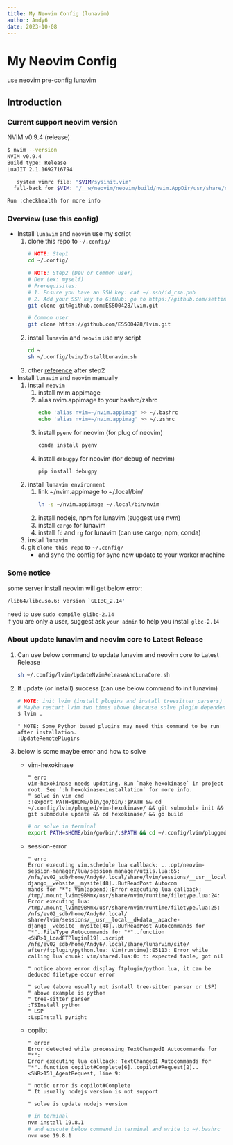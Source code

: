 ```yaml
---
title: My Neovim Config (lunavim)
author: Andy6
date: 2023-10-08
---
```


# My Neovim Config

use neovim pre-config lunavim

## Introduction

### Current support neovim version

NVIM v0.9.4 (release)

```bash
$ nvim --version
NVIM v0.9.4
Build type: Release
LuaJIT 2.1.1692716794

   system vimrc file: "$VIM/sysinit.vim"
  fall-back for $VIM: "/__w/neovim/neovim/build/nvim.AppDir/usr/share/nvim"

Run :checkhealth for more info
```

### Overview (use this config)

- Install `lunavim` and `neovim` use my script
    1. clone this repo to `~/.config/`
        ```bash
        # NOTE: Step1
        cd ~/.config/

        # NOTE: Step2 (Dev or Common user)
        # Dev (ex: myself)
        # Prerequisites:
        # 1. Ensure you have an SSH key: cat ~/.ssh/id_rsa.pub
        # 2. Add your SSH key to GitHub: go to https://github.com/settings/keys and add the key
        git clone git@github.com:ESSO0428/lvim.git
        
        # Common user
        git clone https://github.com/ESSO0428/lvim.git
        ```
    2. install `lunavim` and `neovim` use my script
        ```bash
        cd ~
        sh ~/.config/lvim/InstallLunavim.sh
        ```
    3. other [reference](#about-update-lunavim-and-neovim-core-to-latest-release) after step2
- Install `lunavim` and `neovim` manually
    1. install `neovim`
        1. install nvim.appimage
        2. alias nvim.appimage to your bashrc/zshrc
            ```bash
            echo 'alias nvim=~/nvim.appimag' >> ~/.bashrc
            echo 'alias nvim=~/nvim.appimag' >> ~/.zshrc
            ```
        3. install `pyenv` for neovim (for plug of neovim)
            ```bash
            conda install pyenv
            ```
        4. install `debugpy` for neovim (for debug of neovim)
            ```bash
            pip install debugpy
            ```
    2. install `lunavim environment`
        1. link ~/nvim.appimage to ~/.local/bin/
            ```bash
            ln -s ~/nvim.appimage ~/.local/bin/nvim
            ```
        2. install nodejs, npm for lunavim (suggest use nvm)
        3. install `cargo` for lunavim
        4. install `fd` and `rg` for lunavim (can use cargo, npm, conda)
    4. install `lunavim`
    5. git `clone this repo` to `~/.config/`
        - and sync the config for sync new update to your worker machine

### Some notice

some server install neovim will get below error:
```bash
/lib64/libc.so.6: version `GLIBC_2.14'
```

need to use `sudo compile glibc-2.14`  
if you are only a user, suggest ask `your admin` to help you install `glbc-2.14`

### About update lunavim and neovim core to Latest Release

1. Can use below command to update lunavim and neovim core to Latest Release
    ```bash
    sh ~/.config/lvim/UpdateNvimReleaseAndLunaCore.sh
    ```
2. If update (or install) success (can use below command to init lunavim)
    ```bash
    # NOTE: init lvim (install plugins and install treesitter parsers)
    # Maybe restart lvim two times above (because solve plugin dependency)
    $ lvim .
    ```

    ```vim
    " NOTE: Some Python based plugins may need this command to be run after installation.
    :UpdateRemotePlugins
    ```
3. below is some maybe error and how to solve
    - vim-hexokinase
        ```vim
        " erro
        vim-hexokinase needs updating. Run `make hexokinase` in project root. See `:h hexokinase-installation` for more info.
        " solve in vim cmd
        :!export PATH=$HOME/bin/go/bin/:$PATH && cd ~/.config/lvim/plugged/vim-hexokinase/ && git submodule init && git submodule update && cd hexokinase/ && go build
        ```
        ```bash
        # or solve in terminal
        export PATH=$HOME/bin/go/bin/:$PATH && cd ~/.config/lvim/plugged/vim-hexokinase/ && git submodule init && git submodule update && cd hexokinase/ && go build && cd ~
        ```
    - session-error
        ```vim
        " erro
        Error executing vim.schedule lua callback: ...opt/neovim-session-manager/lua/session_manager/utils.lua:65: /nfs/ev02_sdb/home/Andy6/.local/share/lvim/sessions/__usr__local__dkdata__apache-django__website__mysite[48]..BufReadPost Autocom
        mands for "*": Vim(append):Error executing lua callback: /tmp/.mount_lvimq9BMmx/usr/share/nvim/runtime/filetype.lua:24: Error executing lua: /tmp/.mount_lvimq9BMmx/usr/share/nvim/runtime/filetype.lua:25: /nfs/ev02_sdb/home/Andy6/.local/
        share/lvim/sessions/__usr__local__dkdata__apache-django__website__mysite[48]..BufReadPost Autocommands for "*"..FileType Autocommands for "*"..function <SNR>1_LoadFTPlugin[19]..script /nfs/ev02_sdb/home/Andy6/.local/share/lunarvim/site/
        after/ftplugin/python.lua: Vim(runtime):E5113: Error while calling lua chunk: vim/shared.lua:0: t: expected table, got nil

        " notice above error display ftplugin/python.lua, it can be deduced filetype occur error
        
        " solve (above usually not isntall tree-sitter parser or LSP)
        " above example is python
        " tree-sitter parser
        :TSInstall python
        " LSP
        :LspInstall pyright
        ```
    - copilot
        ```vim
        " error
        Error detected while processing TextChangedI Autocommands for "*":
        Error executing lua callback: TextChangedI Autocommands for "*"..function copilot#Complete[6]..copilot#Request[2]..<SNR>151_AgentRequest, line 9:

        " notic error is copilot#Complete
        " It usually nodejs version is not support
        
        " solve is update nodejs version
        ```
        ```bash
        # in terminal
        nvm install 19.8.1
        # and execute below command in terminal and write to ~/.bashrc
        nvm use 19.8.1
        ```

